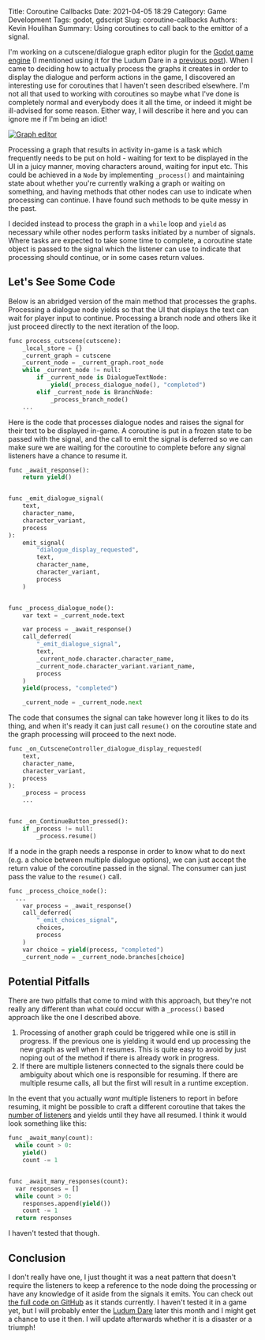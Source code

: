 Title: Coroutine Callbacks
Date: 2021-04-05 18:29
Category: Game Development
Tags: godot, gdscript
Slug: coroutine-callbacks
Authors: Kevin Houlihan
Summary: Using coroutines to call back to the emittor of a signal.

I'm working on a cutscene/dialogue graph editor plugin for the [Godot game engine][godot] (I mentioned using it for the Ludum Dare in a [previous post]({filename}/gophers-post-mortem.md)). When I came to deciding how to actually process the graphs it creates in order to display the dialogue and perform actions in the game, I discovered an interesting use for coroutines that I haven't seen described elsewhere. I'm not all that used to working with coroutines so maybe what I've done is completely normal and everybody does it all the time, or indeed it might be ill-advised for some reason. Either way, I will describe it here and you can ignore me if I'm being an idiot!

[![Graph editor]({static}/images/gophers-post-mortem/graph.png)][graph]

Processing a graph that results in activity in-game is a task which frequently needs to be put on hold - waiting for text to be displayed in the UI in a juicy manner, moving characters around, waiting for input etc. This could be achieved in a `Node` by implementing `_process()` and maintaining state about whether you're currently walking a graph or waiting on something, and having methods that other nodes can use to indicate when processing can continue. I have found such methods to be quite messy in the past.

I decided instead to process the graph in a `while` loop and `yield` as necessary while other nodes perform tasks initiated by a number of signals. Where tasks are expected to take some time to complete, a coroutine state object is passed to the signal which the listener can use to indicate that processing should continue, or in some cases return values.

## Let's See Some Code

Below is an abridged version of the main method that processes the graphs. Processing a dialogue node yields so that the UI that displays the text can wait for player input to continue. Processing a branch node and others like it just proceed directly to the next iteration of the loop.

```python
func process_cutscene(cutscene):
	_local_store = {}
	_current_graph = cutscene
	_current_node = _current_graph.root_node
	while _current_node != null:
		if _current_node is DialogueTextNode:
			yield(_process_dialogue_node(), "completed")
		elif _current_node is BranchNode:
			_process_branch_node()
    ...
```

Here is the code that processes dialogue nodes and raises the signal for their text to be displayed in-game. A coroutine is put in a frozen state to be passed with the signal, and the call to emit the signal is deferred so we can make sure we are waiting for the coroutine to complete before any signal listeners have a chance to resume it.

```python
func _await_response():
	return yield()


func _emit_dialogue_signal(
	text,
	character_name,
	character_variant,
	process
):
	emit_signal(
		"dialogue_display_requested",
		text,
		character_name,
		character_variant,
		process
	)


func _process_dialogue_node():
	var text = _current_node.text

	var process = _await_response()
	call_deferred(
		"_emit_dialogue_signal",
		text,
		_current_node.character.character_name,
		_current_node.character_variant.variant_name,
		process
	)
	yield(process, "completed")

	_current_node = _current_node.next
```

The code that consumes the signal can take however long it likes to do its thing, and when it's ready it can just call `resume()` on the coroutine state and the graph processing will proceed to the next node.

```python
func _on_CutsceneController_dialogue_display_requested(
	text,
	character_name,
	character_variant,
	process
):
	_process = process
	...


func _on_ContinueButton_pressed():
	if _process != null:
		_process.resume()
```

If a node in the graph needs a response in order to know what to do next (e.g. a choice between multiple dialogue options), we can just accept the return value of the coroutine passed in the signal. The consumer can just pass the value to the `resume()` call.

```python
func _process_choice_node():
  ...
	var process = _await_response()
	call_deferred(
		"_emit_choices_signal",
		choices,
		process
	)
	var choice = yield(process, "completed")
	_current_node = _current_node.branches[choice]
```

## Potential Pitfalls

There are two pitfalls that come to mind with this approach, but they're not really any different than what could occur with a `_process()` based approach like the one I described above.

1. Processing of another graph could be triggered while one is still in progress. If the previous one is yielding it would end up processing the new graph as well when it resumes. This is quite easy to avoid by just noping out of the method if there is already work in progress.
2. If there are multiple listeners connected to the signals there could be ambiguity about which one is responsible for resuming. If there are multiple resume calls, all but the first will result in a runtime exception.

In the event that you actually *want* multiple listeners to report in before resuming, it might be possible to craft a different coroutine that takes the [number of listeners][signals] and yields until they have all resumed. I think it would look something like this:

```python
func _await_many(count):
  while count > 0:
    yield()
    count -= 1


func _await_many_responses(count):
  var responses = []
  while count > 0:
    responses.append(yield())
    count -= 1
  return responses
```

I haven't tested that though.

## Conclusion

I don't really have one, I just thought it was a neat pattern that doesn't require the listeners to keep a reference to the node doing the processing or have any knowledge of it aside from the signals it emits. You can check out [the full code on GitHub][graph] as it stands currently. I haven't tested it in a game yet, but I will probably enter the [Ludum Dare][ldjam] later this month and I might get a chance to use it then. I will update afterwards whether it is a disaster or a triumph!

[godot]: https://godotengine.org/ "The game engine you waited for."
[graph]: https://github.com/khoulihan/godot-cutscene-graph "Cutscene Graph Editor"
[signals]: https://docs.godotengine.org/en/stable/classes/class_object.html#class-object-method-get-signal-connection-list "get_signal_connection_list()"
[ldjam]: https://ldjam.com/ "Ludum Dare 48"
